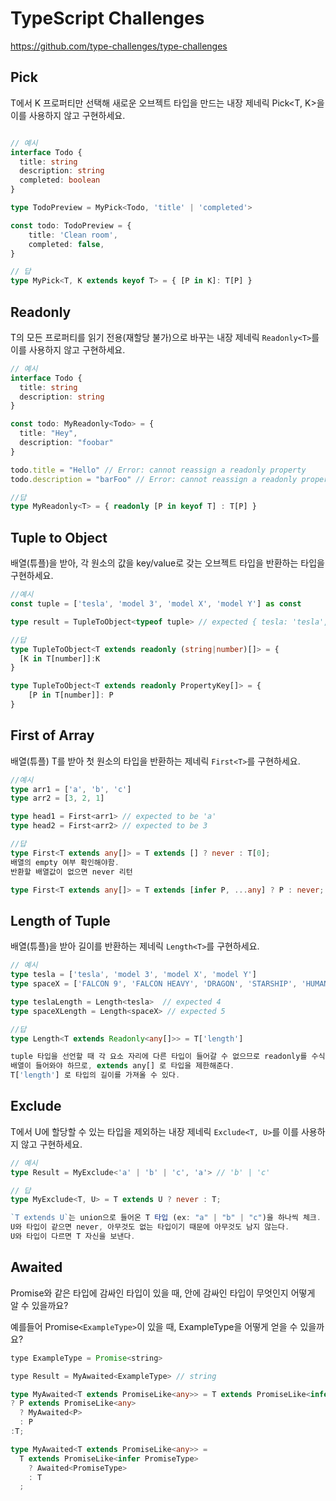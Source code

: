 # TypeScript Challenges

<https://github.com/type-challenges/type-challenges>

## Pick

T에서 K 프로퍼티만 선택해 새로운 오브젝트 타입을 만드는 내장 제네릭 Pick<T, K>을 이를 사용하지 않고 구현하세요.

```ts

// 예시
interface Todo {
  title: string
  description: string
  completed: boolean
}

type TodoPreview = MyPick<Todo, 'title' | 'completed'>

const todo: TodoPreview = {
    title: 'Clean room',
    completed: false,
}

// 답
type MyPick<T, K extends keyof T> = { [P in K]: T[P] }
```

## Readonly

T의 모든 프로퍼티를 읽기 전용(재할당 불가)으로 바꾸는 내장 제네릭 `Readonly<T>`를 이를 사용하지 않고 구현하세요.

```ts
// 예시
interface Todo {
  title: string
  description: string
}

const todo: MyReadonly<Todo> = {
  title: "Hey",
  description: "foobar"
}

todo.title = "Hello" // Error: cannot reassign a readonly property
todo.description = "barFoo" // Error: cannot reassign a readonly property

//답
type MyReadonly<T> = { readonly [P in keyof T] : T[P] }

```

## Tuple to Object

배열(튜플)을 받아, 각 원소의 값을 key/value로 갖는 오브젝트 타입을 반환하는 타입을 구현하세요.

```ts
//예시
const tuple = ['tesla', 'model 3', 'model X', 'model Y'] as const

type result = TupleToObject<typeof tuple> // expected { tesla: 'tesla', 'model 3': 'model 3', 'model X': 'model X', 'model Y': 'model Y'}

//답
type TupleToObject<T extends readonly (string|number)[]> = {
  [K in T[number]]:K
}

type TupleToObject<T extends readonly PropertyKey[]> = {
    [P in T[number]]: P
}

```

## First of Array

배열(튜플) T를 받아 첫 원소의 타입을 반환하는 제네릭 `First<T>`를 구현하세요.

```ts
//예시
type arr1 = ['a', 'b', 'c']
type arr2 = [3, 2, 1]

type head1 = First<arr1> // expected to be 'a'
type head2 = First<arr2> // expected to be 3

//답
type First<T extends any[]> = T extends [] ? never : T[0];
배열의 empty 여부 확인해야함.
반환할 배열값이 없으면 never 리턴

type First<T extends any[]> = T extends [infer P, ...any] ? P : never;

```

## Length of Tuple

배열(튜플)을 받아 길이를 반환하는 제네릭 `Length<T>`를 구현하세요.

```ts
// 예시
type tesla = ['tesla', 'model 3', 'model X', 'model Y']
type spaceX = ['FALCON 9', 'FALCON HEAVY', 'DRAGON', 'STARSHIP', 'HUMAN SPACEFLIGHT']

type teslaLength = Length<tesla>  // expected 4
type spaceXLength = Length<spaceX> // expected 5

//답
type Length<T extends Readonly<any[]>> = T['length']

tuple 타입을 선언할 때 각 요소 자리에 다른 타입이 들어갈 수 없으므로 readonly를 수식해준다.
배열이 들어와야 하므로, extends any[] 로 타입을 제한해준다.
T['length'] 로 타입의 길이를 가져올 수 있다.
```

## Exclude

T에서 U에 할당할 수 있는 타입을 제외하는 내장 제네릭 `Exclude<T, U>`를 이를 사용하지 않고 구현하세요.

```ts
// 예시
type Result = MyExclude<'a' | 'b' | 'c', 'a'> // 'b' | 'c'

// 답
type MyExclude<T, U> = T extends U ? never : T;

`T extends U`는 union으로 들어온 T 타입 (ex: "a" | "b" | "c")을 하나씩 체크.
U와 타입이 같으면 never, 아무것도 없는 타입이기 때문에 아무것도 남지 않는다.
U와 타입이 다르면 T 자신을 보낸다.
```

## Awaited

Promise와 같은 타입에 감싸인 타입이 있을 때, 안에 감싸인 타입이 무엇인지 어떻게 알 수 있을까요?

예를들어 Promise`<ExampleType>`이 있을 때, ExampleType을 어떻게 얻을 수 있을까요?

```js
type ExampleType = Promise<string>

type Result = MyAwaited<ExampleType> // string
```

```ts
type MyAwaited<T extends PromiseLike<any>> = T extends PromiseLike<infer P>
? P extends PromiseLike<any>
  ? MyAwaited<P>
  : P
:T;
```

```ts
type MyAwaited<T extends PromiseLike<any>> = 
  T extends PromiseLike<infer PromiseType>
    ? Awaited<PromiseType> 
    : T
  ;
```